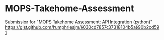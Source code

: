 # MOPS-Takehome-Assessment
Submission for "MOPS Takehome Assessment: API Integration (python)" https://gist.github.com/humphriesjm/6030cd7857c37318104b5ab90b2cd591
